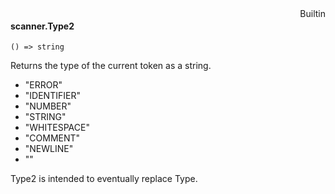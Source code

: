 <div style="float:right"><span class="builtin">Builtin</span></div>

#### scanner.Type2

``` suneido
() => string
```

Returns the type of the current token as a string.

-	"ERROR"
-	"IDENTIFIER"
-	"NUMBER"
-	"STRING"
-	"WHITESPACE"
-	"COMMENT"
-	"NEWLINE"
-	""


Type2 is intended to eventually replace Type.